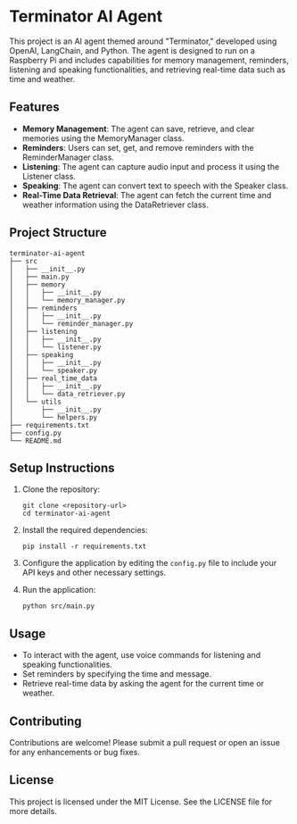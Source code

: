 # Terminator AI Agent

This project is an AI agent themed around "Terminator," developed using OpenAI, LangChain, and Python. The agent is designed to run on a Raspberry Pi and includes capabilities for memory management, reminders, listening and speaking functionalities, and retrieving real-time data such as time and weather.

## Features

- **Memory Management**: The agent can save, retrieve, and clear memories using the MemoryManager class.
- **Reminders**: Users can set, get, and remove reminders with the ReminderManager class.
- **Listening**: The agent can capture audio input and process it using the Listener class.
- **Speaking**: The agent can convert text to speech with the Speaker class.
- **Real-Time Data Retrieval**: The agent can fetch the current time and weather information using the DataRetriever class.

## Project Structure

```
terminator-ai-agent
├── src
│   ├── __init__.py
│   ├── main.py
│   ├── memory
│   │   ├── __init__.py
│   │   └── memory_manager.py
│   ├── reminders
│   │   ├── __init__.py
│   │   └── reminder_manager.py
│   ├── listening
│   │   ├── __init__.py
│   │   └── listener.py
│   ├── speaking
│   │   ├── __init__.py
│   │   └── speaker.py
│   ├── real_time_data
│   │   ├── __init__.py
│   │   └── data_retriever.py
│   └── utils
│       ├── __init__.py
│       └── helpers.py
├── requirements.txt
├── config.py
└── README.md
```

## Setup Instructions

1. Clone the repository:
   ```
   git clone <repository-url>
   cd terminator-ai-agent
   ```

2. Install the required dependencies:
   ```
   pip install -r requirements.txt
   ```

3. Configure the application by editing the `config.py` file to include your API keys and other necessary settings.

4. Run the application:
   ```
   python src/main.py
   ```

## Usage

- To interact with the agent, use voice commands for listening and speaking functionalities.
- Set reminders by specifying the time and message.
- Retrieve real-time data by asking the agent for the current time or weather.

## Contributing

Contributions are welcome! Please submit a pull request or open an issue for any enhancements or bug fixes.

## License

This project is licensed under the MIT License. See the LICENSE file for more details.